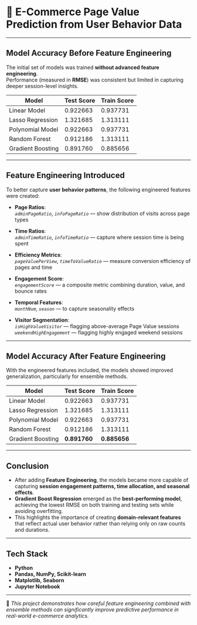 # 🛒 E-Commerce Page Value Prediction from User Behavior Data

---

## Model Accuracy Before Feature Engineering
The initial set of models was trained **without advanced feature engineering**.  
Performance (measured in **RMSE**) was consistent but limited in capturing deeper session-level insights.

| Model             | Test Score | Train Score |
|-------------------|------------|-------------|
| Linear Model      | 0.922663   | 0.937731    |
| Lasso Regression  | 1.321685   | 1.313111    |
| Polynomial Model  | 0.922663   | 0.937731    |
| Random Forest     | 0.912186   | 1.313111    |
| Gradient Boosting | 0.891760   | 0.885656    |

---

## Feature Engineering Introduced
To better capture **user behavior patterns**, the following engineered features were created:

- **Page Ratios**:  
  *`adminPageRatio`*, *`infoPageRatio`* — show distribution of visits across page types  

- **Time Ratios**:  
  *`adminTimeRatio`*, *`infoTimeRatio`* — capture where session time is being spent  

- **Efficiency Metrics**:  
  *`pageValuePerView`*, *`timeToValueRatio`* — measure conversion efficiency of pages and time  

- **Engagement Score**:  
  *`engagementScore`* — a composite metric combining duration, value, and bounce rates  

- **Temporal Features**:  
  *`monthNum`*, *`season`* — to capture seasonality effects  

- **Visitor Segmentation**:  
  *`isHighValueVisitor`* — flagging above-average Page Value sessions  
  *`weekendHighEngagement`* — flagging highly engaged weekend sessions  

---

## Model Accuracy After Feature Engineering
With the engineered features included, the models showed improved generalization, particularly for ensemble methods.

| Model             | Test Score | Train Score |
|-------------------|------------|-------------|
| Linear Model      | 0.922663   | 0.937731    |
| Lasso Regression  | 1.321685   | 1.313111    |
| Polynomial Model  | 0.922663   | 0.937731    |
| Random Forest     | 0.912186   | 1.313111    |
| Gradient Boosting | **0.891760** | **0.885656** |

---

## Conclusion
- After adding **Feature Engineering**, the models became more capable of capturing **session engagement patterns, time allocation, and seasonal effects**.  
- **Gradient Boost Regression** emerged as the **best-performing model**, achieving the lowest RMSE on both training and testing sets while avoiding overfitting.  
- This highlights the importance of creating **domain-relevant features** that reflect actual user behavior rather than relying only on raw counts and durations.

---

## Tech Stack
- **Python**  
- **Pandas, NumPy, Scikit-learn**  
- **Matplotlib, Seaborn**  
- **Jupyter Notebook**

---

📌 *This project demonstrates how careful feature engineering combined with ensemble methods can significantly improve predictive performance in real-world e-commerce analytics.*
